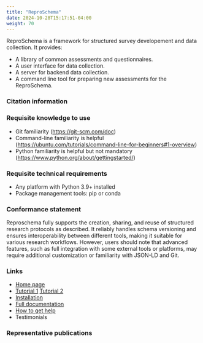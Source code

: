 ```yaml
---
title: "ReproSchema"
date: 2024-10-28T15:17:51-04:00
weight: 70
---
```


ReproSchema is a framework for structured survey developement and data collection.  It provides:

- A library of common assessments and questionnaires.
- A user interface for data collection.
- A server for backend data collection.
- A command line tool for preparing new assessments for the ReproSchema.

### Citation information

### Requisite knowledge to use

- Git familiarity (https://git-scm.com/doc)
- Command-line familiarity is helpful (https://ubuntu.com/tutorials/command-line-for-beginners#1-overview)
- Python familiarity is helpful but not mandatory (https://www.python.org/about/gettingstarted/)

### Requisite technical requirements

- Any platform with Python 3.9+ installed
- Package management tools: pip or conda

### Conformance statement

Reproschema fully supports the creation, sharing, and reuse of structured research protocols as described. It reliably handles schema versioning and ensures interoperability between different tools, making it suitable for various research workflows. However, users should note that advanced features, such as full integration with some external tools or platforms, may require additional customization or familiarity with JSON-LD and Git.

### Links

- [Home page](https://github.com/ReproNim/reproschema)
- [Tutorial 1](https://www.repronim.org/reproschema/user-guide/create-new-protocol/) [Tutorial 2](https://www.repronim.org/reproschema/tutorials/using-reproschema/)
- [Installation](https://pypi.org/project/reproschema/)
- [Full documentation](https://www.repronim.org/reproschema/)
- [How to get help](https://github.com/ReproNim/reproschema/issues)
- Testimonials

### Representative publications
